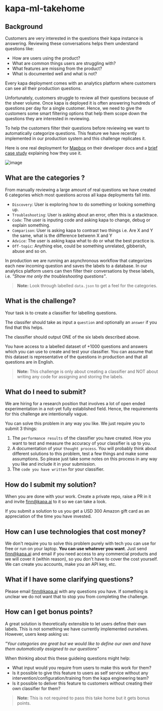 # kapa-ml-takehome

## Background

Customers are very interested in the questions their kapa instance is answering. Reviewing these conversations helps them understand questions like:

- How are users using the product? 
- What are common things users are struggling with?
- What features are missing from the product?
- What is documented well and what is not?

Every kapa deployment comes with an analytics platform where customers can see all their production questions.

Unfortunately, customers struggle to review all their questions because of the sheer volume. Once kapa is deployed it is often answering hundreds of questions per day for a single customer. Hence, we need to give the customers some smart filtering options that help them scope down the questions they are interested in reviewing.

To help the customers filter their questions before reviewing we want to automatically categorize questions. This feature we have recently implemented in our production system and this challenge replicates it.

Here is one real deployment for [Mapbox](https://docs.mapbox.com) on their developer docs and a [brief case study](https://www.kapa.ai/customer-stories/mapbox) explaining how they use it.

![image](https://github.com/user-attachments/assets/20cca6d4-8813-410f-b568-e11d730483b7)

## What are the categories ?

From manually reviewing a large amount of real questions we have created 6 categories which most questions across all kapa deployments fall into.

- `Discovery`: User is exploring how to do something or looking something up.
- `Troubleshooting`: User is asking about an error, often this is a stacktrace.
- `Code`: The user is inputing code and asking kapa to change, debug or explain something.
- `Comparison`: User is asking kapa to contrast two things i.e. Are X and Y the same, what is the difference betwenn X and Y
- `Advice`: The user is asking kapa what to do or what the best practice is.
- `Off-topic`: Anything else, could be something unrelated, gibberish, abuse and so on.

In production we are running an asynchronous workflow that categorizes each new incoming question and saves the labels to a database. In our analytics platform users can then filter their conversations by these labels, i.e. *"Show me only the troubleshooting questions"*.

> **Note:** Look through labelled `data.json` to get a feel for the categories.

## What is the challenge? 

Your task is to create a classifier for labelling questions.

The classifer should take as input a `question` and optionally an `answer` if you find that this helps.

The classifier should output ONE of the six labels described above.

You have access to a labelled dataset of +1000 questions and answers which you can use to create and test your classifier. You can assume that this dataset is representative of the questions in production and that all questions are in English.

> **Note:** This challenge is only about creating a classifier and NOT about writing any code for assigning and storing the labels.

## What do I need to submit?

We are hiring for a research position that involves a lot of open ended experimentation in a not-yet fully established field. Hence, the requirements for this challenge are intentionally vague.

You can solve this problem in any way you like. We just require you to submit 3 things:

1. The `performance results` of the classifier you have created. How you want to test and measure the accuracy of your classifier is up to you.
2. A documentation of your `thought process`. You will probably think about different solutions to this problem, test a few things and make some assumptions. So please just take some notes on this process in any way you like and include it in your submission.
3. The `code you have written` for your classifier.

## How do I submit my solution?

When you are done with your work. Create a private repo, raise a PR in it and invite finn@kapa.ai to it so we can take a look.

If you submit a solution to us you get a USD 300 Amazon gift card as an appreciation of the time you have invested.

## How can I use technologies that cost money?

We don't require you to solve this problem purely with tech you can use for free or run on your laptop. **You can use whatever you want**. Just send finn@kapa.ai and email if you need access to any commercial products and we will cover it (within reason), so you don't have to cover the cost yourself. We can create you accounts, make you an API key, etc.

## What if I have some clarifying questions?

Please email finn@kapa.ai with any questions you have. If something is unclear we do not want that to stop you from completing the challenge.

## How can I get bonus points?

A great solution is theoretically extensible to let users define their own labels. This is not something we have currently implemented ourselves. However, users keep asking us: 

*"Your categories are great but we would like to define our own and have them automatically assigned to our questions"*

When thinking about this these guideing questions might help:
- What input would you require from users to make this work for them?
- Is it possible to give this feature to users as self service without any intervention/configuration/training from the kapa engineering team?
- Is it possible to deliver this feature to customers without creating their own classifier for them?

> **Note:** This is not required to pass this take home but it gets bonus points.
